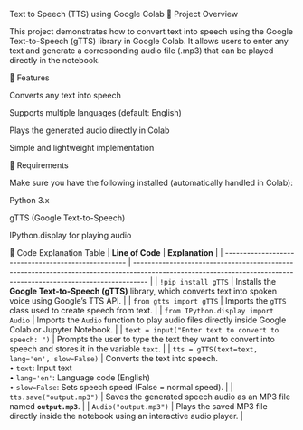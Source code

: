 Text to Speech (TTS) using Google Colab
📘 Project Overview

This project demonstrates how to convert text into speech using the Google Text-to-Speech (gTTS) library in Google Colab.
It allows users to enter any text and generate a corresponding audio file (.mp3) that can be played directly in the notebook.

🚀 Features

Converts any text into speech

Supports multiple languages (default: English)

Plays the generated audio directly in Colab

Simple and lightweight implementation

🧰 Requirements

Make sure you have the following installed (automatically handled in Colab):

Python 3.x

gTTS (Google Text-to-Speech)

IPython.display for playing audio


🧠 Code Explanation Table
| **Line of Code**                                    | **Explanation**                                                                                                                                                  |
| --------------------------------------------------- | ---------------------------------------------------------------------------------------------------------------------------------------------------------------- |
| `!pip install gTTS`                                 | Installs the **Google Text-to-Speech (gTTS)** library, which converts text into spoken voice using Google’s TTS API.                                             |
| `from gtts import gTTS`                             | Imports the `gTTS` class used to create speech from text.                                                                                                        |
| `from IPython.display import Audio`                 | Imports the `Audio` function to play audio files directly inside Google Colab or Jupyter Notebook.                                                               |
| `text = input("Enter text to convert to speech: ")` | Prompts the user to type the text they want to convert into speech and stores it in the variable `text`.                                                         |
| `tts = gTTS(text=text, lang='en', slow=False)`      | Converts the text into speech. <br>• `text`: Input text <br>• `lang='en'`: Language code (English) <br>• `slow=False`: Sets speech speed (False = normal speed). |
| `tts.save("output.mp3")`                            | Saves the generated speech audio as an MP3 file named **`output.mp3`**.                                                                                          |
| `Audio("output.mp3")`                               | Plays the saved MP3 file directly inside the notebook using an interactive audio player.                                                                         |


